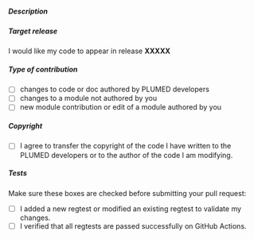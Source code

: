 ##### Description

<!-- describe here your pull request -->

##### Target release

<!-- please tell us where you would like your code to appear (e.g. v2.4): -->
I would like my code to appear in release __XXXXX__

##### Type of contribution

<!--
  Please select the type of your contribution among these:
  (Change [ ] to [X] to tick an option)
-->
- [ ] changes to code or doc authored by PLUMED developers
- [ ] changes to a module not authored by you
- [ ] new module contribution or edit of a module authored by you

##### Copyright

<!--
  In case you picked one of the first two choices
  MAKE SURE TO TICK ALSO THE FOLLOWING BOX
-->

- [ ] I agree to transfer the copyright of the code I have written to the PLUMED developers or to the author of the code I am modifying.

##### Tests

Make sure these boxes are checked before submitting your pull request:

- [ ] I added a new regtest or modified an existing regtest to validate my changes.
- [ ] I verified that all regtests are passed successfully on GitHub Actions.

